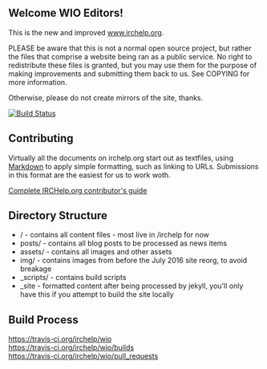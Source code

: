 Welcome WIO Editors!
--------------------

This is the new and improved www.irchelp.org.

PLEASE be aware that this is not a normal open source project, but rather the files that comprise a website being
ran as a public service.
No right to redistribute these files is granted, but you may use them for the purpose of making improvements and
submitting them back to us. See COPYING for more information.

Otherwise, please do not create mirrors of the site, thanks.

[![Build Status](https://travis-ci.org/irchelp/wio.svg?branch=master)](https://travis-ci.org/irchelp/wio)

Contributing
------------

Virtually all the documents on irchelp.org start out as textfiles, using
[Markdown](https://daringfireball.net/projects/markdown/) to apply simple formatting,
such as linking to URLs. Submissions in this format are the easiest for us to work woth.

[Complete IRCHelp.org contributor's guide](http://www.irchelp.org/irchelp/authoring.html)


Directory Structure
-------------------

 * / - contains all content files - most live in /irchelp for now
 * posts/ - contains all blog posts to be processed as news items
 * assets/ - contains all images and other assets
 * img/ - contains images from before the July 2016 site reorg, to avoid breakage
 * _scripts/ - contains build scripts
 * _site - formatted content after being processed by jekyll, you'll only have this if you attempt to build the site locally

Build Process
-------------



https://travis-ci.org/irchelp/wio <br>
https://travis-ci.org/irchelp/wio/builds <br>
https://travis-ci.org/irchelp/wio/pull_requests
